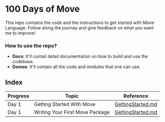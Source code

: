 # 100 Days of Move

This repo contains the code and the instructions to get started with Move Language. Follow along the journey and give feedback on what you want me to improve!

### How to use the repo?
- **Docs**: It'll contail detail documentation on how to build and use the codebase. 
- **Demos**: It'll contain all the code and modules that one can use.

## Index

| **Progress**   | **Topic** | **Reference** |
| -------- | ------- | ------- |
| Day 1 | Getting Started With Move | [GettingStarted.md](docs/GettingStarted.md) |
| Day 1 | Writing Your First Move Package | [GettingStarted.md](docs/HelloMove.md) |